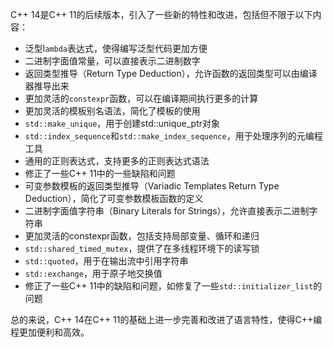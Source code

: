 C++ 14是C++ 11的后续版本，引入了一些新的特性和改进，包括但不限于以下内容：

- 泛型l`ambda`表达式，使得编写泛型代码更加方便
- 二进制字面值常量，可以直接表示二进制数字
- 返回类型推导（Return Type Deduction），允许函数的返回类型可以由编译器推导出来
- 更加灵活的`constexpr`函数，可以在编译期间执行更多的计算
- 更加灵活的模板别名语法，简化了模板的使用
- `std::make_unique`，用于创建std::unique_ptr对象
- `std::index_sequence`和`std::make_index_sequence`，用于处理序列的元编程工具
- 通用的正则表达式，支持更多的正则表达式语法
- 修正了一些C++ 11中的一些缺陷和问题
-  可变参数模板的返回类型推导（Variadic Templates Return Type Deduction），简化了可变参数模板函数的定义
- 二进制字面值字符串（Binary Literals for Strings），允许直接表示二进制字符串
- 更加灵活的constexpr函数，包括支持局部变量、循环和递归
- `std::shared_timed_mutex`，提供了在多线程环境下的读写锁
- `std::quoted`，用于在输出流中引用字符串
- `std::exchange`，用于原子地交换值
- 修正了一些C++ 11中的缺陷和问题，如修复了一些`std::initializer_list`的问题

总的来说，C++ 14在C++ 11的基础上进一步完善和改进了语言特性，使得C++编程更加便利和高效。